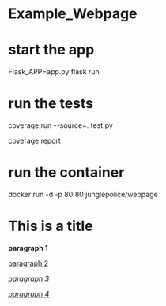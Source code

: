 # Example_Webpage
# start the app
Flask_APP=app.py flask run
# run the tests
coverage run --source=. test.py

coverage report  

# run the container
docker run -d -p 80:80 junglepolice/webpage


# This is a title

**paragraph 1**

[paragraph 2](https://www.google.com)

[*paragraph 3*](https://www.linkedin.com)

*[paragraph 4](https://www.bing.com)*
